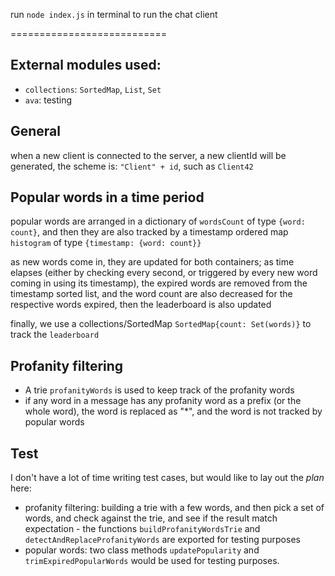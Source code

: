 run `node index.js` in terminal to run the chat client

===========================

## External modules used:
- `collections`: `SortedMap`, `List`, `Set`
- `ava`: testing

## General
when a new client is connected to the server, a new clientId will be generated, the scheme is: `"Client" + id`, such as `Client42`

## Popular words in a time period
popular words are arranged in a dictionary of `wordsCount` of type `{word: count}`, and then they are also tracked by a timestamp ordered map `histogram` of type `{timestamp: {word: count}}`

as new words come in, they are updated for both containers; as time elapses (either by checking every second, or triggered by every new word coming in using its timestamp), the expired words are removed from the timestamp sorted list, and the word count are also decreased for the respective words expired, then the leaderboard is also updated

finally, we use a collections/SortedMap `SortedMap{count: Set(words)}` to track the `leaderboard`

## Profanity filtering

- A trie `profanityWords` is used to keep track of the profanity words
- if any word in a message has any profanity word as a prefix (or the whole word), the word is replaced as "*", and the word is not tracked by popular words

## Test

I don't have a lot of time writing test cases, but would like to lay out the _plan_ here:
- profanity filtering: building a trie with a few words, and then pick a set of words, and check against the trie, and see if the result match expectation - the functions `buildProfanityWordsTrie` and `detectAndReplaceProfanityWords` are exported for testing purposes
- popular words: two class methods `updatePopularity` and `trimExpiredPopularWords` would be used for testing purposes.